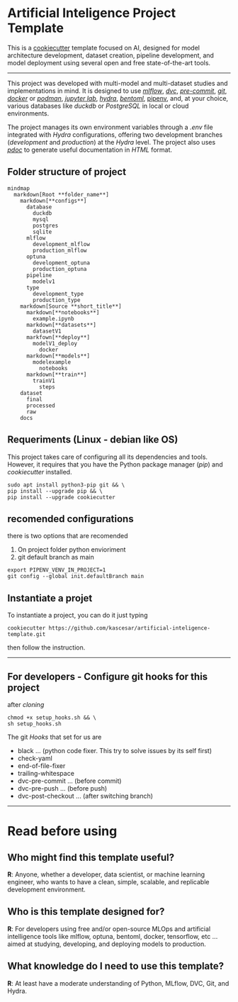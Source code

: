 # Artificial Inteligence Project Template

This is a [cookiecutter](https://www.cookiecutter.io/) template focused
on AI, designed for model architecture development, dataset creation,
pipeline development, and model deployment using several open and free
state-of-the-art tools.

------------------------------------------------------------------------

This project was developed with multi-model and multi-dataset studies
and implementations in mind. It is designed to use [*mlflow*](https://mlflow.org/), [*dvc*](https://dvc.org/), [*pre-commit*](https://pre-commit.com/), [*git*](https://git-scm.com/), [*docker*](https://www.docker.com/) or [*podman*](https://podman.io/), [*jupyter lab*](https://jupyter.org/), [*hydra*](https://hydra.cc/), [*bentoml*](https://www.bentoml.com/), [pipenv](https://pipenv-es.readthedocs.io), and, at your choice, various databases like *duckdb* or *PostgreSQL* in local or cloud environments.

The project manages its own environment variables through a *.env* file
integrated with *Hydra* configurations, offering two development
branches (*development* and *production*) at the *Hydra* level. The
project also uses [*pdoc*](https://pdoc.dev/) to generate useful
documentation in *HTML* format.

## Folder structure of project

```mermaid
mindmap
  markdown[Root **folder_name**]
    markdown[**configs**]
      database
        duckdb
        mysql
        postgres
        sqlite
      mlflow
        development_mlflow
        production_mlflow
      optuna
        development_optuna
        production_optuna
      pipeline
        modelv1
      type
        development_type
        production_type
    markdown[Source **short_title**]
	  markdown[**notebooks**]
	    example.ipynb
      markdown[**datasets**]
        datasetV1
      markfown[**deploy**]
        modelV1_deploy
          docker
      markdown[**models**]
        modelexample
          notebooks
      markdown[**train**]
        trainV1
          steps
    dataset
      final
      processed
      raw
    docs
```

## Requeriments (Linux - debian like OS)

This project takes care of configuring all its dependencies and tools.
However, it requires that you have the Python package manager (*pip*)
and *cookiecutter* installed.

```shell
sudo apt install python3-pip git && \
pip install --upgrade pip && \
pip install --upgrade cookiecutter
```

## recomended configurations

there is two options that are recomended
1. On project folder python envioriment
2. git default branch as main

```shell
export PIPENV_VENV_IN_PROJECT=1
git config --global init.defaultBranch main
```


## Instantiate a projet

To instantiate a project, you can do it just typing

```shell
cookiecutter https://github.com/kascesar/artificial-inteligence-template.git
```

then follow the instruction.

---

## For developers - Configure git hooks for this project

after *cloning*

```shell
chmod +x setup_hooks.sh && \
sh setup_hooks.sh
```

The git *Hooks* that set for us are
 - black              ... (python code fixer. This try to solve issues by its self first)
 - check-yaml
 - end-of-file-fixer
 - trailing-whitespace
 - dvc-pre-commit     ... (before commit)
 - dvc-pre-push       ... (before push)
 - dvc-post-checkout  ... (after switching branch)

---

# Read before using

## Who might find this template useful?

**R**: Anyone, whether a developer, data scientist, or machine learning engineer, who wants to have a clean, simple, scalable, and replicable development environment.



## Who is this template designed for?

**R**: For developers using free and/or open-source MLOps and artificial intelligence tools like mlflow, optuna, bentoml, docker, tensorflow, etc ...  aimed at studying, developing, and deploying models to production.

## What knowledge do I need to use this template?

**R**: At least have a moderate understanding of Python, MLflow, DVC, Git, and Hydra.
